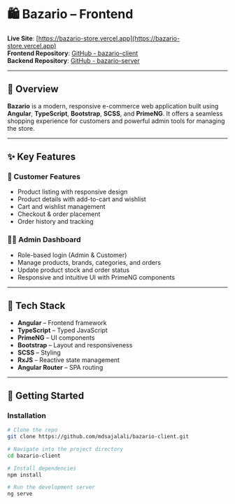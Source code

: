 # 🛍️ Bazario – Frontend

**Live Site**: [https://bazario-store.vercel.app](https://bazario-store.vercel.app)  
**Frontend Repository**: [GitHub - bazario-client](https://github.com/mdsajalali/bazario-client)  
**Backend Repository**: [GitHub - bazario-server](https://github.com/mdsajalali/bazario-server)

---

## 📌 Overview

**Bazario** is a modern, responsive e-commerce web application built using **Angular**, **TypeScript**, **Bootstrap**, **SCSS**, and **PrimeNG**. It offers a seamless shopping experience for customers and powerful admin tools for managing the store.

---

## ✨ Key Features

### 🛒 Customer Features
- Product listing with responsive design
- Product details with add-to-cart and wishlist
- Cart and wishlist management
- Checkout & order placement
- Order history and tracking

### 🧑‍💼 Admin Dashboard
- Role-based login (Admin & Customer)
- Manage products, brands, categories, and orders
- Update product stock and order status
- Responsive and intuitive UI with PrimeNG components

---

## 🔧 Tech Stack

- **Angular** – Frontend framework  
- **TypeScript** – Typed JavaScript  
- **PrimeNG** – UI components  
- **Bootstrap** – Layout and responsiveness  
- **SCSS** – Styling  
- **RxJS** – Reactive state management  
- **Angular Router** – SPA routing

---


## 🚀 Getting Started


### Installation

```bash
# Clone the repo
git clone https://github.com/mdsajalali/bazario-client.git

# Navigate into the project directory
cd bazario-client

# Install dependencies
npm install

# Run the development server
ng serve
